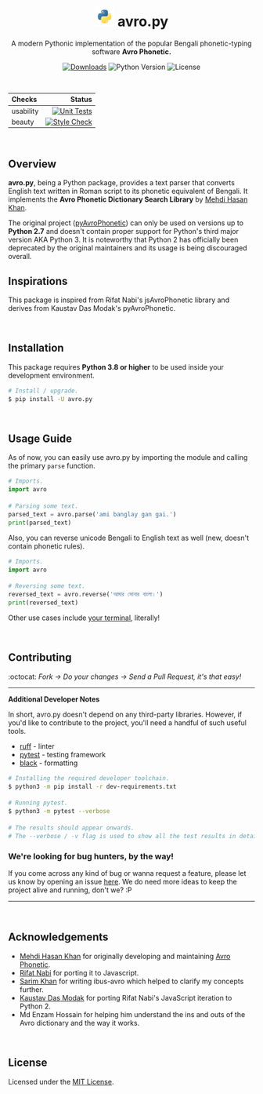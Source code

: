 <!-- SPDX-License-Identifier: MIT -->

<div align="center">

# <img src="https://raw.githubusercontent.com/github/explore/80688e429a7d4ef2fca1e82350fe8e3517d3494d/topics/python/python.png" height="40px"/> avro.py

A modern Pythonic implementation of the popular Bengali phonetic-typing software **Avro Phonetic.**

[![Downloads](https://static.pepy.tech/personalized-badge/avro-py?period=total&units=international_system&left_color=grey&right_color=black&left_text=Downloads)](https://pepy.tech/project/avro-py)
![Python Version](https://img.shields.io/pypi/pyversions/avro.py.svg?color=black&label=Python)
![License](https://img.shields.io/pypi/l/avro.py.svg?color=black&label=License)

<br>

| Checks | Status | 
|:---|---:|
| usability | [![Unit Tests](https://github.com/hitblast/avro.py/actions/workflows/unit-tests.yml/badge.svg?branch=main)](https://github.com/hitblast/avro.py/actions/workflows/unit-tests.yml) |
| beauty | [![Style Check](https://github.com/hitblast/avro.py/actions/workflows/stylecheck.yml/badge.svg)](https://github.com/hitblast/avro.py/actions/workflows/stylecheck.yml) |

<br>

</div>

## Overview

**avro.py**, being a Python package, provides a text parser that converts English text written in Roman script to its phonetic equivalent of Bengali. It implements the **Avro Phonetic Dictionary Search Library** by [Mehdi Hasan Khan](https://github.com/mugli).

The original project ([pyAvroPhonetic](https://github.com/kaustavdm/pyAvroPhonetic)) can only be used on versions up to **Python 2.7** and doesn't contain proper support for Python's third major version AKA Python 3. It is noteworthy that Python 2 has officially been deprecated by the original maintainers and its usage is being discouraged overall. <br>

## Inspirations

This package is inspired from Rifat Nabi's jsAvroPhonetic library and derives from Kaustav Das Modak's pyAvroPhonetic. 

<br>

## Installation

This package requires **Python 3.8 or higher** to be used inside your development environment.

```bash
# Install / upgrade.
$ pip install -U avro.py
```

<br>

## Usage Guide
As of now, you can easily use avro.py by importing the module and calling the primary `parse` function.

```python
# Imports.
import avro

# Parsing some text.
parsed_text = avro.parse('ami banglay gan gai.')
print(parsed_text)
```

Also, you can reverse unicode Bengali to English text as well (new, doesn't contain phonetic rules).

```python
# Imports.
import avro

# Reversing some text.
reversed_text = avro.reverse('আমার সোনার বাংলা।')
print(reversed_text)
```

Other use cases include [your terminal](https://github.com/hitblast/avro.py-cli), literally! 

<br>

## Contributing

:octocat: *Fork -> Do your changes -> Send a Pull Request, it's that easy!* <br>

---

**Additional Developer Notes**

In short, avro.py doesn't depend on any third-party libraries. However, if you'd like to contribute to the project, you'll need a handful of such useful tools. <br>

- [ruff](https://github.com/astral-sh/ruff) - linter
- [pytest](https://pypi.python.org/pypi/pytest) - testing framework
- [black](https://github.com/psf/black) - formatting

```bash
# Installing the required developer toolchain.
$ python3 -m pip install -r dev-requirements.txt

# Running pytest.
$ python3 -m pytest --verbose

# The results should appear onwards.
# The --verbose / -v flag is used to show all the test results in detail.
```

### We're looking for bug hunters, by the way!

If you come across any kind of bug or wanna request a feature, please let us know by opening an issue [here](https://github.com/hitblast/avro.py/issues). We do need more ideas to keep the project alive and running, don't we? :P

---

<br>

## Acknowledgements

- [Mehdi Hasan Khan](https://github.com/mugli) for originally developing and maintaining [Avro Phonetic](https://github.com/omicronlab/Avro-Keyboard).
- [Rifat Nabi](https://github.com/torifat) for porting it to Javascript.
- [Sarim Khan](https://github.com/sarim) for writing ibus-avro which helped to clarify my concepts further.
- [Kaustav Das Modak](https://github.com/kaustavdm) for porting Rifat Nabi's JavaScript iteration to Python 2.
- Md Enzam Hossain for helping him understand the ins and outs of the Avro dictionary and the way it works.

<br>

## License

Licensed under the [MIT License](https://github.com/hitblast/avro.py/blob/main/LICENSE).
